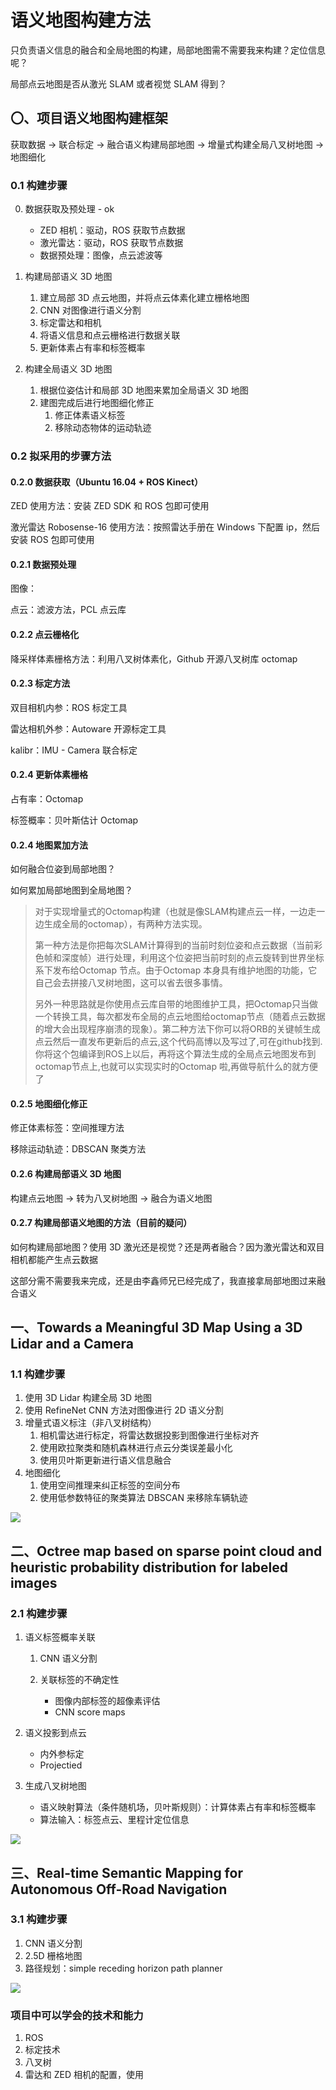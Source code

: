 # 语义地图构建方法

只负责语义信息的融合和全局地图的构建，局部地图需不需要我来构建？定位信息呢？

局部点云地图是否从激光 SLAM 或者视觉 SLAM 得到？

## 〇、项目语义地图构建框架

获取数据 -> 联合标定 -> 融合语义构建局部地图 -> 增量式构建全局八叉树地图 -> 地图细化

### 0.1 构建步骤

0. 数据获取及预处理 - ok
   - ZED 相机：驱动，ROS 获取节点数据
   - 激光雷达：驱动，ROS 获取节点数据
   - 数据预处理：图像，点云滤波等

1. 构建局部语义 3D 地图
   1. 建立局部 3D 点云地图，并将点云体素化建立栅格地图
   2. CNN 对图像进行语义分割
   3. 标定雷达和相机
   4. 将语义信息和点云栅格进行数据关联
   5. 更新体素占有率和标签概率
2. 构建全局语义 3D 地图
   1. 根据位姿估计和局部 3D 地图来累加全局语义 3D 地图
   2. 建图完成后进行地图细化修正
      1. 修正体素语义标签
      2. 移除动态物体的运动轨迹

### 0.2 拟采用的步骤方法

#### 0.2.0 数据获取（Ubuntu 16.04 + ROS Kinect）

ZED 使用方法：安装 ZED SDK 和 ROS 包即可使用

激光雷达 Robosense-16 使用方法：按照雷达手册在 Windows 下配置 ip，然后安装 ROS 包即可使用

#### 0.2.1 数据预处理

图像：

点云：滤波方法，PCL 点云库

#### 0.2.2 点云栅格化

降采样体素栅格方法：利用八叉树体素化，Github 开源八叉树库 octomap

#### 0.2.3 标定方法

双目相机内参：ROS 标定工具

雷达相机外参：Autoware 开源标定工具

kalibr：IMU - Camera 联合标定

#### 0.2.4 更新体素栅格

占有率：Octomap

标签概率：贝叶斯估计 Octomap

#### 0.2.4 地图累加方法

如何融合位姿到局部地图？

如何累加局部地图到全局地图？

> 对于实现增量式的Octomap构建（也就是像SLAM构建点云一样，一边走一边生成全局的octomap），有两种方法实现。
>
> 第一种方法是你把每次SLAM计算得到的当前时刻位姿和点云数据（当前彩色帧和深度帧）进行处理，利用这个位姿把当前时刻的点云旋转到世界坐标系下发布给Octomap 节点。由于Octomap 本身具有维护地图的功能，它自己会去拼接八叉树地图，这可以省去很多事情。 
>
> 另外一种思路就是你使用点云库自带的地图维护工具，把Octomap只当做一个转换工具，每次都发布全局的点云地图给octomap节点（随着点云数据的增大会出现程序崩溃的现象）。第二种方法下你可以将ORB的关键帧生成点云然后一直发布更新后的点云,这个代码高博以及写过了,可在github找到. 你将这个包编译到ROS上以后，再将这个算法生成的全局点云地图发布到octomap节点上,也就可以实现实时的Octomap 啦,再做导航什么的就方便了

#### 0.2.5 地图细化修正

修正体素标签：空间推理方法

移除运动轨迹：DBSCAN 聚类方法

#### 0.2.6 构建局部语义 3D 地图

构建点云地图 -> 转为八叉树地图 -> 融合为语义地图

#### 0.2.7 构建局部语义地图的方法（目前的疑问）

如何构建局部地图？使用 3D 激光还是视觉？还是两者融合？因为激光雷达和双目相机都能产生点云数据

这部分需不需要我来完成，还是由李鑫师兄已经完成了，我直接拿局部地图过来融合语义

## 一、Towards a Meaningful 3D Map Using a 3D Lidar and a Camera

### 1.1 构建步骤

1. 使用 3D Lidar 构建全局 3D 地图
2. 使用 RefineNet CNN 方法对图像进行 2D 语义分割
3. 增量式语义标注（非八叉树结构）
   1. 相机雷达进行标定，将雷达数据投影到图像进行坐标对齐
   2. 使用欧拉聚类和随机森林进行点云分类误差最小化
   3. 使用贝叶斯更新进行语义信息融合
4. 地图细化
   1. 使用空间推理来纠正标签的空间分布
   2. 使用低参数特征的聚类算法 DBSCAN 来移除车辆轨迹

![](https://dlonng.oss-cn-shenzhen.aliyuncs.com/blog/semantic_map_build_1.png)

## 二、Octree map based on sparse point cloud and heuristic probability distribution for labeled images

### 2.1 构建步骤

1. 语义标签概率关联

   1. CNN 语义分割

   2. 关联标签的不确定性
      - 图像内部标签的超像素评估
      - CNN score maps

2. 语义投影到点云

   - 内外参标定
   - Projectied

3. 生成八叉树地图

   - 语义映射算法（条件随机场，贝叶斯规则）：计算体素占有率和标签概率
   - 算法输入：标签点云、里程计定位信息

![](https://dlonng.oss-cn-shenzhen.aliyuncs.com/blog/semantic_mapping_build_4.png)

## 三、Real-time Semantic Mapping for Autonomous Off-Road Navigation

### 3.1 构建步骤

1. CNN 语义分割
2. 2.5D 栅格地图
3. 路径规划：simple receding horizon path planner

![](https://dlonng.oss-cn-shenzhen.aliyuncs.com/blog/semantic_map_build_3.png)



### 项目中可以学会的技术和能力

1. ROS
2. 标定技术
3. 八叉树
4. 雷达和 ZED 相机的配置，使用